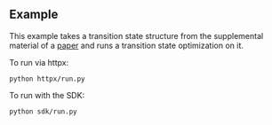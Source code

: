## Example

This example takes a transition state structure from the supplemental material of a [paper](https://pubs.acs.org/doi/10.1021/ja4034439) and runs a transition state optimization on it. 

To run via httpx:
```
python httpx/run.py
```
To run with the SDK:
```
python sdk/run.py
```
